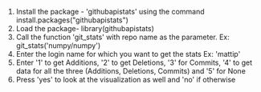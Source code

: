 1. Install the package - 'githubapistats' using the command install.packages("githubapistats")
2. Load the package- library(githubapistats)
3. Call the function 'git_stats' with  repo name as the parameter.
   Ex: git_stats('numpy/numpy')
4. Enter the login name for which you want to get the stats
   Ex: 'mattip'
5. Enter '1' to get Additions, '2' to get Deletions, '3' for Commits, '4' to get data for all the three (Additions, Deletions, Commits) and '5' for None
6. Press 'yes' to look at the visualization as well and 'no' if otherwise
